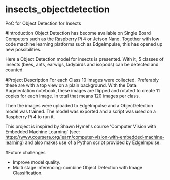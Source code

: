 # insects_objectdetection
PoC for Object Detection for Insects

#Introduction
Object Detection has become available on Single Board Computers such as the Raspberry Pi 4 or Jetson Nano. Together with low code machine learning platforms such as EdgeImpulse, this has opened up new possibilities. 

Here a Object Detection model for insects is presented. With it, 5 classes of insects (bees, ants, earwigs, ladybirds and isopods) can be detected and counted. 

#Project Description
For each Class 10 images were collected. Preferably these are with a top view on a plain background. 
With the Data Augmentation notebook, these images are flipped and rotated to create 11 copies for each image. In total that means 120 images per class.

Then the images were uploaded to EdgeImpulse and a ObjecDetection model was trained.
The model was exported and a script was used on a Raspberry Pi 4 to run it.

This project is inspired by Shawn Hymel's course 'Computer Vision with Embedded Machine Learning' (see: https://www.coursera.org/learn/computer-vision-with-embedded-machine-learning) and also makes use of a Python script provided by EdgeImpulse.

#Future challenges
- Improve model quality. 
- Multi stage inferencing: combine Object Detection with Image Classification. 

